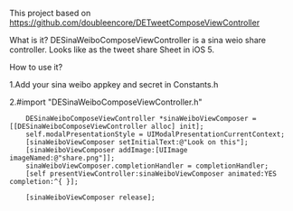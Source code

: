 This project based on https://github.com/doubleencore/DETweetComposeViewController

What is it?
DESinaWeiboComposeViewController is a sina weio share controller. 
Looks like as the tweet share Sheet in iOS 5.

How to use it?

1.Add your sina weibo appkey and secret in Constants.h

2.#import "DESinaWeiboComposeViewController.h"




        DESinaWeiboComposeViewController *sinaWeiboViewComposer = [[DESinaWeiboComposeViewController alloc] init];
        self.modalPresentationStyle = UIModalPresentationCurrentContext;
        [sinaWeiboViewComposer setInitialText:@"Look on this"];
        [sinaWeiboViewComposer addImage:[UIImage imageNamed:@"share.png"]];
        sinaWeiboViewComposer.completionHandler = completionHandler;
        [self presentViewController:sinaWeiboViewComposer animated:YES completion:^{ }];
        
        [sinaWeiboViewComposer release];